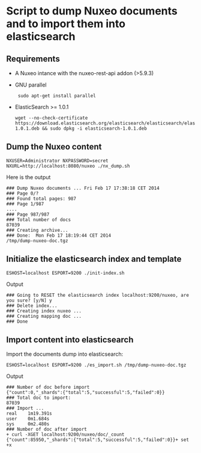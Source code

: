 # Script to dump Nuxeo documents and to import them into elasticsearch

## Requirements

- A Nuxeo intance with the nuxeo-rest-api addon (>5.9.3)

- GNU parallel

       sudo apt-get install parallel

- ElasticSearch >= 1.0.1

      wget --no-check-certificate https://download.elasticsearch.org/elasticsearch/elasticsearch/elasticsearch-1.0.1.deb && sudo dpkg -i elasticsearch-1.0.1.deb


## Dump the Nuxeo content


    NXUSER=Administrator NXPASSWORD=secret NXURL=http://localhost:8080/nuxeo ./nx_dump.sh

Here is the output

    ### Dump Nuxeo documents ... Fri Feb 17 17:38:18 CET 2014
    ### Page 0/?
	### Found total pages: 987
	### Page 1/987
	....
	### Page 987/987
    ### Total number of docs
    87039
    ### Creating archive...
    ### Done:  Mon Feb 17 18:19:44 CET 2014
    /tmp/dump-nuxeo-doc.tgz


## Initialize the elasticsearch index and template

    ESHOST=localhost ESPORT=9200 ./init-index.sh

Output

    ### Going to RESET the elasticsearch index localhost:9200/nuxeo, are you sure? [y/N] y
    ### Delete index...
    ### Creating index nuxeo ...
    ### Creating mapping doc ...
    ### Done


## Import content into elasticsearch

Import the documents dump into elasticsearch:

    ESHOST=localhost ESPORT=9200 ./es_import.sh /tmp/dump-nuxeo-doc.tgz

Output


    ### Number of doc before import
    {"count":0,"_shards":{"total":5,"successful":5,"failed":0}}
    ### Total doc to import: 
    87039
    ### Import ...
    real    1m19.391s
    user    0m1.684s
    sys     0m2.480s
    ### Number of doc after import
    + curl -XGET localhost:9200/nuxeo/doc/_count
    {"count":85950,"_shards":{"total":5,"successful":5,"failed":0}}+ set +x

 
